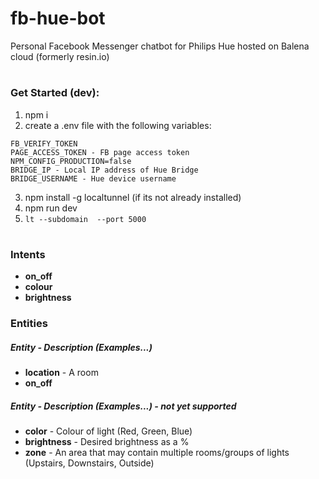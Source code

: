 # fb-hue-bot
Personal Facebook Messenger chatbot for Philips Hue hosted on Balena cloud (formerly resin.io)
# 

### Get Started (dev):
1. npm i
2. create a .env file with the following variables:
```
FB_VERIFY_TOKEN
PAGE_ACCESS_TOKEN - FB page access token
NPM_CONFIG_PRODUCTION=false
BRIDGE_IP - Local IP address of Hue Bridge
BRIDGE_USERNAME - Hue device username
```
3. npm install -g localtunnel (if its not already installed)
4. npm run dev
5. <code>lt --subdomain <app name> --port 5000</code>

#

### Intents
* **on_off**
* **colour**
* **brightness**

### Entities

##### Entity - Description (Examples...)

* **location** - A room
* **on_off**

##### Entity - Description (Examples...) - not yet supported
* **color** - Colour of light (Red, Green, Blue)
* **brightness** - Desired brightness as a %
* **zone** - An area that may contain multiple rooms/groups of lights (Upstairs, Downstairs, Outside)
